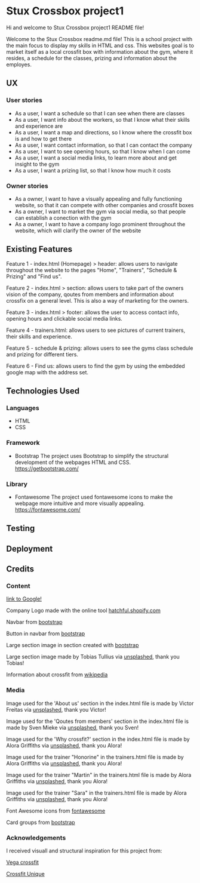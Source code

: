 # Stux Crossbox project1

Hi and welcome to Stux Crossbox project1 README file!

Welcome to the Stux Crossbox readme.md file! This is a
school project with the main focus to display my skills
in HTML and css. This websites goal is to market itself
as a local crossfit box with information about the gym,
where it resides, a schedule for the classes, prizing
and information about the employes. 

## UX

### User stories
-	As a user, I want a schedule so that I can see when there are classes
-	As a user, I want info about the workers, so that I know what their skills and experience are
-	As a user, I want a map and directions, so I know where the crossfit box is and how to get there
-	As a user, I want contact information, so that I can contact the company 
-	As a user, I want to see opening hours, so that I know when I can come
-	As a user, I want a social media links, to learn more about and get insight to the gym
-	As a user, I want a prizing list, so that I know how much it costs

### Owner stories
-	As a owner, I want to have a visually appealing and fully functioning website, so that it can compete with other companies and crossfit boxes
-	As a owner, I want to market the gym via social media, so that people can establish a conection with the gym
-	As a owner, I want to have a company logo prominent throughout the website, which will clarify the owner of the website

## Existing Features

Feature 1 - index.html (Homepage) > header: allows users to navigate throughout 
the website to the pages "Home", "Trainers", "Schedule & Prizing" and "Find us".

Feature 2 - index.html > section: allows users to take part of the owners vision of
the company, qoutes from members and information about crossfix on a general level.
This is also a way of marketing for the owners.

Feature 3 - index.html > footer: allows the user to access contact info, opening hours
and clickable social media links. 

Feature 4 - trainers.html: allows users to see pictures of current trainers, their
skills and experience.

Feature 5 - schedule & prizing: allows users to see the gyms class schedule and prizing
for different tiers.

Feature 6 - Find us: allows users to find the gym by using the embedded google map with
the address set.


## Technologies Used

### Languages
- HTML
- CSS

### Framework
- Bootstrap
    The project uses Bootstrap to simplify the structural development of the webpages HTML and CSS.
https://getbootstrap.com/

### Library
- Fontawesome
    The project used fontawesome icons to make the webpage more intuitive and more visually appealing.
https://fontawesome.com/


## Testing



## Deployment



## Credits

### Content

[link to Google!](http://google.com)

Company Logo made with the online tool [hatchful.shopify.com](https://hatchful.shopify.com/)


Navbar from [bootstrap](https://getbootstrap.com/docs/4.0/components/navbar/)


Button in navbar from [bootstrap](https://getbootstrap.com/docs/4.5/components/buttons/)


Large section image in section created with [bootstrap](https://getbootstrap.com/docs/4.5/content/images/)


Large section image made by Tobias Tullius via [unsplashed](https://unsplash.com/photos/PXXtq6bp6cs), thank you Tobias!


Information about crossfit from [wikipedia](https://en.wikipedia.org/wiki/CrossFit)



### Media

Image used for the 'About us' section in the index.html file is made by Victor Freitas via [unsplashed](https://unsplash.com/photos/Yuv-iwByVRQ), thank you Victor!


Image used for the 'Qoutes from members' section in the index.html file is made by Sven Mieke via [unsplashed](https://unsplash.com/photos/Lx_GDv7VA9M), thank you Sven!


Image used for the 'Why crossfit?' section in the index.html file is made by Alora Griffiths via [unsplashed](https://unsplash.com/photos/V3GnMeRhnjk), thank you Alora!


Image used for the trainer "Honorine" in the trainers.html file is made by Alora Griffiths via [unsplashed](https://unsplash.com/photos/b-JycIqgtS4), thank you Alora!


Image used for the trainer "Martin" in the trainers.html file is made by Alora Griffiths via [unsplashed](https://unsplash.com/photos/kUN69w8jb4U), thank you Alora!


Image used for the trainer "Sara" in the trainers.html file is made by Alora Griffiths via [unsplashed](https://unsplash.com/photos/AFP680B7mxc), thank you Alora!


Font Awesome icons from [fontawesome](https://fontawesome.com/)


Card groups from [bootstrap](https://getbootstrap.com/docs/4.5/components/card/#header-and-footer)



### Acknowledgements

I received visuall and structural inspiration for this project from: 

[Vega crossfit](https://www.vegacrossfit.se/)


[Crossfit Unique](https://crossfitunique.com/)

